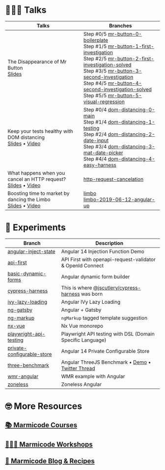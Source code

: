 # 👨🏻‍🍳 Talks

| Talks                                                                                                                                                                                                                                         | Branches                                                                                                                                                                                                                                                                                                                                                                                                                                                                                                                                                                                                                                                                                                                                                                                        |
| --------------------------------------------------------------------------------------------------------------------------------------------------------------------------------------------------------------------------------------------- | ----------------------------------------------------------------------------------------------------------------------------------------------------------------------------------------------------------------------------------------------------------------------------------------------------------------------------------------------------------------------------------------------------------------------------------------------------------------------------------------------------------------------------------------------------------------------------------------------------------------------------------------------------------------------------------------------------------------------------------------------------------------------------------------------- |
| The Disappearance of Mr Button <br> [Slides](https://slides.com/yjaaidi/the-disappearance-of-mr-button)                                                                                                                                       | Step #0/5 [mr-button-0-boilerplate](https://github.com/yjaaidi/experiments/tree/mr-button-0-boilerplate) <br> Step #1/5 [mr-button-1-first-investigation](https://github.com/yjaaidi/experiments/tree/mr-button-1-first-investigation) <br> Step #2/5 [mr-button-2-first-investigation-solved](https://github.com/yjaaidi/experiments/tree/mr-button-2-first-investigation-solved) <br> Step #3/5 [mr-button-3-second-investigation](https://github.com/yjaaidi/experiments/tree/mr-button-3-second-investigation) <br> Step #4/5 [mr-button-4-second-investigation-solved](https://github.com/yjaaidi/experiments/tree/mr-button-4-second-investigation-solved) <br> Step #5/5 [mr-button-5-visual-regression](https://github.com/yjaaidi/experiments/tree/mr-button-5-visual-regression) <br> |
| Keep your tests healthy with DOM distancing <br> [Slides](https://slides.com/yjaaidi/dom-distancing) • [Video](https://www.youtube.com/watch?v=ZKBHWcjFufw&list=PLmYjp4_mTlX5Wn3dRCV-2NqFGPqHQN1ek)                                           | Step #0/4 [dom-distancing-0-main](https://github.com/yjaaidi/experiments/tree/dom-distancing-0-main) <br> Step #1/4 [dom-distancing-1-testing](https://github.com/yjaaidi/experiments/tree/dom-distancing-1-testing) <br> Step #2/4 [dom-distancing-2-date-input](https://github.com/yjaaidi/experiments/tree/dom-distancing-2-date-input) <br> Step #3/4 [dom-distancing-3-mat-date-picker](https://github.com/yjaaidi/experiments/tree/dom-distancing-3-mat-date-picker) <br> Step #4/4 [dom-distancing-4-easy-harness](https://github.com/yjaaidi/experiments/tree/dom-distancing-4-easy-harness)                                                                                                                                                                                            |
| What happens when you cancel an HTTP request? <br> [Slides](https://slides.com/yjaaidi/what-happens-when-you-cancel-an-http-request-6ed586#/) • [Video](https://www.youtube.com/watch?v=5P9XVObbvS4&list=PLmYjp4_mTlX5Wn3dRCV-2NqFGPqHQN1ek)  | [http-request-cancelation](https://github.com/yjaaidi/experiments/tree/http-request-cancelation)                                                                                                                                                                                                                                                                                                                                                                                                                                                                                                                                                                                                                                                                                                |
| Boosting time to market by dancing the Limbo <br> [Slides](https://slides.com/yjaaidi/angular-up-boosting-time-to-market-by-dancing-the-limbo) • [Video](https://www.youtube.com/watch?v=izGz7H-8yIk&list=PLmYjp4_mTlX5Wn3dRCV-2NqFGPqHQN1ek) | [limbo](https://github.com/yjaaidi/experiments/tree/limbo) <br> [limbo-2019-06-12-angular-up](https://github.com/yjaaidi/experiments/tree/limbo-2019-06-12-angular-up)                                                                                                                                                                                                                                                                                                                                                                                                                                                                                                                                                                                                                          |

# 🧪 Experiments

| Branch                                                                                               | Description                                                                                                                                        |
| ---------------------------------------------------------------------------------------------------- | -------------------------------------------------------------------------------------------------------------------------------------------------- |
| [angular-inject-state](https://github.com/yjaaidi/experiments/tree/inject-rx-state)                  | Angular 14 Injection Function Demo                                                                                                                 |
| [api-first](https://github.com/yjaaidi/experiments/tree/api-first)                                   | API First with openapi-request-validator & OpenId Connect                                                                                          |
| [basic-dynamic-forms](https://github.com/yjaaidi/experiments/tree/basic-dynamic-forms)               | Angular dynamic form builder                                                                                                                       |
| [cypress-harness](https://github.com/yjaaidi/experiments/tree/cypress-harness)                       | This is where [@jscutlery/cypress-harness](https://github.com/jscutlery/test-utils) was born                                                       |
| [ivy-lazy-loading](https://github.com/yjaaidi/experiments/tree/ivy-lazy-loading)                     | Angular IVy Lazy Loading                                                                                                                           |
| [ng-gatsby](https://github.com/yjaaidi/experiments/tree/ng-gatsby)                                   | Angular + Gatsby                                                                                                                                   |
| [ng-markup](https://github.com/yjaaidi/experiments/tree/ng-markup)                                   | `ngMarkup` tagged template suggestion                                                                                                              |
| [nx-vue](https://github.com/yjaaidi/experiments/tree/nx-vue)                                         | Nx Vue monorepo                                                                                                                                    |
| [playwright-api-testing](https://github.com/yjaaidi/experiments/tree/playwright-api-testing)         | Playwright API testing with DSL (Domain Specific Language)                                                                                         |
| [private-configurable-store](https://github.com/yjaaidi/experiments/tree/private-configurable-store) | Angular 14 Private Configurable Store                                                                                                              |
| [three-benchmark](https://github.com/yjaaidi/experiments/tree/three-benchmark)                       | Angular ThreeJS Benchmark • [Demo](https://ng-three-demo.marmicode.io/) • [Twitter Thread](https://twitter.com/yjaaidi/status/1202597287945539586) |
| [wmr-angular](https://github.com/yjaaidi/experiments/tree/wmr-angular)                               | WMR example with Angular                                                                                                                           |
| [zoneless](https://github.com/yjaaidi/experiments/tree/zoneless)                                     | Zoneless Angular                                                                                                                                   |

# 🤓 More Resources

## [📚 Marmicode Courses](https://courses.marmicode.io)

## [👨🏻‍🏫 Marmicode Workshops](https://marmicode.eventbrite.com)

## [📝 Marmicode Blog & Recipes](https://marmicode.io)
